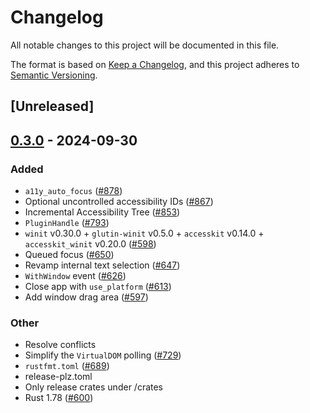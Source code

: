 # Changelog

All notable changes to this project will be documented in this file.

The format is based on [Keep a Changelog](https://keepachangelog.com/en/1.0.0/),
and this project adheres to [Semantic Versioning](https://semver.org/spec/v2.0.0.html).

## [Unreleased]

## [0.3.0](https://github.com/zuiyu1998/freya/compare/freya-common-v0.2.1...freya-common-v0.3.0) - 2024-09-30

### Added

- `a11y_auto_focus` ([#878](https://github.com/zuiyu1998/freya/pull/878))
- Optional uncontrolled accessibility IDs ([#867](https://github.com/zuiyu1998/freya/pull/867))
- Incremental Accessibility Tree ([#853](https://github.com/zuiyu1998/freya/pull/853))
- `PluginHandle` ([#793](https://github.com/zuiyu1998/freya/pull/793))
- `winit` v0.30.0 + `glutin-winit` v0.5.0 + `accesskit` v0.14.0 + `accesskit_winit` v0.20.0  ([#598](https://github.com/zuiyu1998/freya/pull/598))
- Queued focus ([#650](https://github.com/zuiyu1998/freya/pull/650))
- Revamp internal text selection ([#647](https://github.com/zuiyu1998/freya/pull/647))
- `WithWindow` event ([#626](https://github.com/zuiyu1998/freya/pull/626))
- Close app with `use_platform` ([#613](https://github.com/zuiyu1998/freya/pull/613))
- Add window drag area ([#597](https://github.com/zuiyu1998/freya/pull/597))

### Other

- Resolve conflicts
- Simplify the `VirtualDOM` polling ([#729](https://github.com/zuiyu1998/freya/pull/729))
- `rustfmt.toml` ([#689](https://github.com/zuiyu1998/freya/pull/689))
- release-plz.toml
- Only release crates under /crates
- Rust 1.78 ([#600](https://github.com/zuiyu1998/freya/pull/600))
